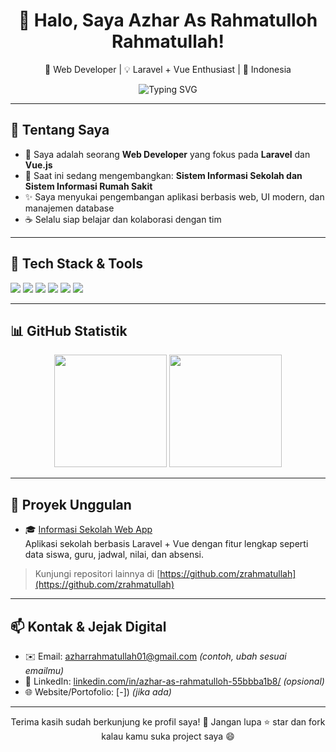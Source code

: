 <!-- PROFIL README UNTUK GITHUB -->

<h1 align="center">👋 Halo, Saya Azhar As Rahmatulloh Rahmatullah!</h1>
<p align="center">
  🚀 Web Developer | 💡 Laravel + Vue Enthusiast | 📍 Indonesia
</p>

<p align="center">
  <img src="https://readme-typing-svg.herokuapp.com?font=Fira+Code&size=22&duration=4000&pause=1000&color=F97316&center=true&vCenter=true&width=450&lines=Full-stack+Web+Developer;Laravel+%7C+Vue.js+%7C+Tailwind;Suka+ngulik+project+open+source;Selalu+belajar+hal+baru" alt="Typing SVG" />
</p>

---

## 🔧 Tentang Saya
- 🧠 Saya adalah seorang **Web Developer** yang fokus pada **Laravel** dan **Vue.js**
- 🏫 Saat ini sedang mengembangkan: **Sistem Informasi Sekolah dan Sistem Informasi Rumah Sakit**
- ✨ Saya menyukai pengembangan aplikasi berbasis web, UI modern, dan manajemen database
- ☕ Selalu siap belajar dan kolaborasi dengan tim

---

## 🚀 Tech Stack & Tools
<p>
  <img src="https://img.shields.io/badge/Laravel-red?style=for-the-badge&logo=laravel&logoColor=white" />
  <img src="https://img.shields.io/badge/Vue.js-42b883?style=for-the-badge&logo=vue.js&logoColor=white" />
  <img src="https://img.shields.io/badge/MySQL-00618a?style=for-the-badge&logo=mysql&logoColor=white" />
  <img src="https://img.shields.io/badge/TailwindCSS-06B6D4?style=for-the-badge&logo=tailwind-css&logoColor=white" />
  <img src="https://img.shields.io/badge/Git-F05032?style=for-the-badge&logo=git&logoColor=white" />
  <img src="https://img.shields.io/badge/VSCode-007ACC?style=for-the-badge&logo=visual-studio-code&logoColor=white" />
</p>

---

## 📊 GitHub Statistik

<p align="center">
  <img src="https://github-readme-stats.vercel.app/api?username=zrahmatullah&show_icons=true&theme=radical&hide_border=true&count_private=true" height="180" />
  <img src="https://github-readme-stats.vercel.app/api/top-langs/?username=zrahmatullah&layout=compact&theme=radical&hide_border=true" height="180" />
</p>

---

## 🌟 Proyek Unggulan
- 🎓 [Informasi Sekolah Web App](https://github.com/zrahmatullah/Informasi-Sekolah-Web-App)  
  Aplikasi sekolah berbasis Laravel + Vue dengan fitur lengkap seperti data siswa, guru, jadwal, nilai, dan absensi.

> Kunjungi repositori lainnya di [https://github.com/zrahmatullah](https://github.com/zrahmatullah)

---

## 📫 Kontak & Jejak Digital
- ✉️ Email: azharrahmatullah01@gmail.com *(contoh, ubah sesuai emailmu)*
- 🔗 LinkedIn: [linkedin.com/in/azhar-as-rahmatulloh-55bbba1b8/]([https://linkedin.com/in/zrahmatullah](https://www.linkedin.com/in/azhar-as-rahmatulloh-55bbba1b8/)) *(opsional)*
- 🌐 Website/Portofolio: [-]) *(jika ada)*

---

<p align="center">
  Terima kasih sudah berkunjung ke profil saya! 🙏  
  Jangan lupa ⭐ star dan fork kalau kamu suka project saya 😄
</p>
